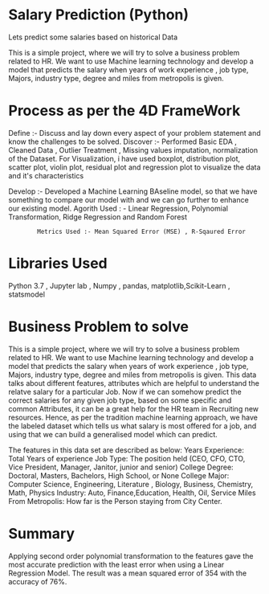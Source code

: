# Salary Prediction (Python)
Lets predict some salaries based on historical Data

This is a simple project, where we will try to solve a business problem related to HR.
We want to use Machine learning technology and develop a model that predicts the salary when years of work experience , job type, Majors, industry type, degree and miles from metropolis is given.


# Process as per the 4D FrameWork
Define :- Discuss and lay down every aspect of your problem statement and know the challenges to be solved.
Discover :- Performed Basic EDA , Cleaned Data , Outlier Treatment  , Missing values imputation, normalization of the Dataset.
            For Visualization, i have used boxplot, distribution plot, scatter plot, violin plot, residual plot and regression plot to                 visualize the data and it's characteristics
            
Develop  :- Developed a Machine Learning BAseline model, so that we have something to compare our model with and we can go further to                   enhance our existing model. 
            Agorith Used : - Linear Regression, Polynomial Transformation, Ridge Regression and Random Forest
            
            Metrics Used :- Mean Squared Error (MSE) , R-Sqaured Error
            
# Libraries Used

Python 3.7 , Jupyter lab , Numpy , pandas, matplotlib,Scikit-Learn , statsmodel

# Business Problem to solve

This is a simple project, where we will try to solve a business problem related to HR.
We want to use Machine learning technology and develop a model that predicts the salary when years of work experience , job type, Majors, industry type, degree and miles from metropolis is given.
This data talks about different features, attributes which are helpful to understand the relatve salary for a particular Job. Now if we can somehow predict the correct salaries for any given job type, based on some specific and common Attributes, it can be a great help for the HR team in Recruiting new resources.
Hence, as per the tradition machine learning approach, we have the labeled dataset which tells us what salary is most offered for a job, and using that we can build a generalised model which can predict.


The features in this data set are described as below:
Years Experience: Total Years of experience
Job Type: The position held (CEO, CFO, CTO, Vice President, Manager, Janitor, junior and senior)
College Degree: Doctoral, Masters, Bachelors, High School, or None
College Major: Computer Science, Engineering, Literature , Biology, Business, Chemistry, Math, Physics
Industry: Auto, Finance,Education, Health, Oil, Service
Miles From Metropolis: How far is the Person staying from City Center.


# Summary
Applying second order polynomial transformation to the features gave the most accurate prediction with the least error when using a Linear Regression Model. The result was a mean squared error of 354 with the accuracy of 76%.
